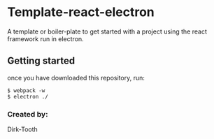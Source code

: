 # Template-react-electron
A template or boiler-plate to get started with a project using the react framework run in electron.

## Getting started
once you have downloaded this repository, run:
```
$ webpack -w
$ electron ./
```

### Created by:
Dirk-Tooth
